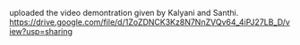 uploaded the video demontration given by Kalyani and Santhi.
https://drive.google.com/file/d/1ZoZDNCK3Kz8N7NnZVQv64_4iPJ27LB_D/view?usp=sharing
